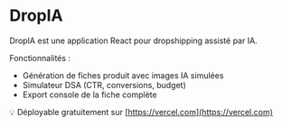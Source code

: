 # DropIA

DropIA est une application React pour dropshipping assisté par IA.

Fonctionnalités :
- Génération de fiches produit avec images IA simulées
- Simulateur DSA (CTR, conversions, budget)
- Export console de la fiche complète

💡 Déployable gratuitement sur [https://vercel.com](https://vercel.com)
